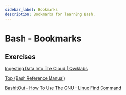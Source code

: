 ```yaml
---
sidebar_label: Bookmarks
description: Bookmarks for learning Bash.
---
```


# Bash - Bookmarks

## Exercises

[Ingesting Data Into The Cloud | Qwiklabs](https://www.qwiklabs.com/focuses/1155?catalog_rank=%7B%22rank%22%3A1%2C%22num_filters%22%3A0%2C%22has_search%22%3Atrue%7D&parent=catalog&search_id=15383764)

[Top (Bash Reference Manual)](https://www.gnu.org/savannah-checkouts/gnu/bash/manual/html_node/index.html#SEC_Contents)

[BashItOut - How To Use The GNU - Linux Find Command](https://bashitout.com/2013/05/04/How-To-Use-The-GNU-Linux-Find-Command.html)